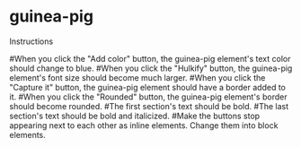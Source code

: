 # guinea-pig

Instructions

<!-- #There is sample HTML file content below so create an index.html for it and place the content in the body tag. -->
<!-- #Link in a JavaScript file named events.js. -->
<!-- #Link in a CSS file named events.css. You'll be using element.classList to manipulate the CSS classes on elements. -->
<!-- #Note: Output target is the output-target element. -->
<!-- #When any section is clicked the output target text should be "You clicked on the {text of the section} section" -->
<!-- #When the mouse is over the h1 tag, the output element should contain the text "You moved your mouse over the header". -->
<!-- #When the mouse leaves the h1 tag, the output element should contain the text "You left me!!". -->
<!-- #When you type characters into the input field, the output element should mirror the text in the input field. -->
#When you click the "Add color" button, the guinea-pig element's text color should change to blue.
#When you click the "Hulkify" button, the guinea-pig element's font size should become much larger.
#When you click the "Capture it" button, the guinea-pig element should have a border added to it.
#When you click the "Rounded" button, the guinea-pig element's border should become rounded.
#The first section's text should be bold.
#The last section's text should be bold and italicized.
#Make the buttons stop appearing next to each other as inline elements. Change them into block elements.
